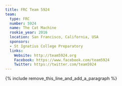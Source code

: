 ```yaml
---
title: FRC Team 5924
team:
  type: FRC
  number: 5924
  name: The Cat Machine
  rookie_year: 2016
  location: San Francisco, California, USA
  sponsors:
  - St Ignatius College Preparatory
  links:
    Website: http://team5924.org
    Facebook: https://www.facebook.com/team5924
    Twitter: https://twitter.com/team5924
---
```


{% include remove_this_line_and_add_a_paragraph %}